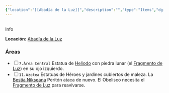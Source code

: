```yaml
---
{"location":"[[Abadía de la Luz]]","description":"","type":"Items","dg-publish-dm":true,"dg-publish":false,"permalink":"/items/fragmento-de-luz/","dgPassFrontmatter":true}
---
```


<p><span><div data-callout-metadata="" data-callout-fold="" data-callout="info" class="callout node-insert-event"><div class="callout-title" dir="auto"><div class="callout-icon"><svg width="16" height="16"></svg></div><div class="callout-title-inner">Info</div></div><div class="callout-content">
<p dir="auto"><strong>Locación:</strong> <a data-tooltip-position="top" aria-label="Lugares/Abadía de la Luz.md" data-href="Lugares/Abadía de la Luz.md" href="Lugares/Abadía de la Luz.md" class="internal-link" target="_blank" rel="noopener nofollow">Abadía de la Luz</a></p>
</div></div></span></p><h3><span>Áreas</span></h3><div><ul class="contains-task-list"><li data-task=" " class="dataview task-list-item"><input type="checkbox" class="dataview task-list-item-checkbox"><span><code>7.Área Central</code> Estatua de <a data-tooltip-position="top" aria-label="Personas/Heliodo" data-href="Personas/Heliodo" href="Personas/Heliodo" class="internal-link" target="_blank" rel="noopener nofollow">Heliodo</a> con piedra lunar (el <a data-tooltip-position="top" aria-label="Items/Fragmento de Luz" data-href="Items/Fragmento de Luz" href="Items/Fragmento de Luz" class="internal-link" target="_blank" rel="noopener nofollow">Fragmento de Luz</a>) en su ojo izquierdo.</span></li><li data-task=" " class="dataview task-list-item"><input type="checkbox" class="dataview task-list-item-checkbox"><span><code>11.Azotea</code> Estatuas de Héroes y jardines cubiertos de maleza. La <a data-tooltip-position="top" aria-label="Statblocks/Bestia Nikseana" data-href="Statblocks/Bestia Nikseana" href="Statblocks/Bestia Nikseana" class="internal-link" target="_blank" rel="noopener nofollow">Bestia Nikseana</a> Peritón ataca de nuevo. El Obelisco necesita el <a data-tooltip-position="top" aria-label="Items/Fragmento de Luz" data-href="Items/Fragmento de Luz" href="Items/Fragmento de Luz" class="internal-link" target="_blank" rel="noopener nofollow">Fragmento de Luz</a> para reavivarse.</span></li></ul></div>